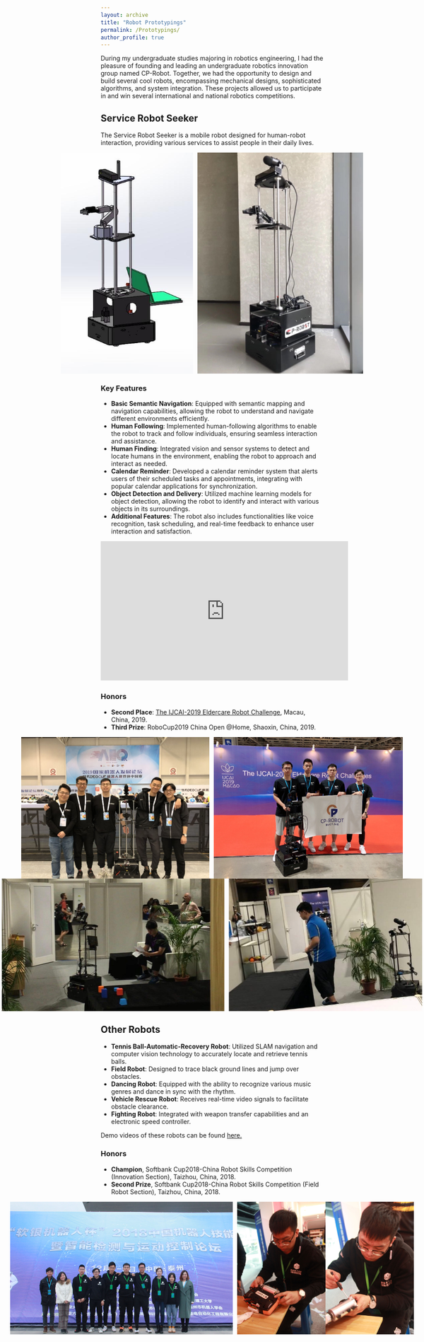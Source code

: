 ```yaml
---
layout: archive
title: "Robot Prototypings"
permalink: /Prototypings/
author_profile: true
---
```


During my undergraduate studies majoring in robotics engineering, I had the pleasure of founding and leading an undergraduate robotics innovation group named CP-Robot. Together, we had the opportunity to design and build several cool robots, encompassing mechanical designs, sophisticated algorithms, and system integration. These projects allowed us to participate in and win several international and national robotics competitions.


## Service Robot Seeker

The Service Robot Seeker is a mobile robot designed for human-robot interaction, providing various services to assist people in their daily lives. 

<div style="display: flex; justify-content: center; align-items: center;">
  <img src="/images/Seeker1.jpg" style="height: 500px; width: auto; margin-right: 10px;" />
  <img src="/images/Seeker2.jpg" style="height: 500px; width: auto;" />
</div>

### Key Features
- **Basic Semantic Navigation**: Equipped with semantic mapping and navigation capabilities, allowing the robot to understand and navigate different environments efficiently.
- **Human Following**: Implemented human-following algorithms to enable the robot to track and follow individuals, ensuring seamless interaction and assistance.
- **Human Finding**: Integrated vision and sensor systems to detect and locate humans in the environment, enabling the robot to approach and interact as needed.
- **Calendar Reminder**: Developed a calendar reminder system that alerts users of their scheduled tasks and appointments, integrating with popular calendar applications for synchronization.
- **Object Detection and Delivery**: Utilized machine learning models for object detection, allowing the robot to identify and interact with various objects in its surroundings.
- **Additional Features**: The robot also includes functionalities like voice recognition, task scheduling, and real-time feedback to enhance user interaction and satisfaction.

<div style="text-align: center;">
  <iframe width="560" height="315" src="https://www.youtube.com/embed/xhyb7qtM-Rc" frameborder="0" allow="accelerometer; autoplay; clipboard-write; encrypted-media; gyroscope; picture-in-picture" allowfullscreen></iframe>
</div>

### Honors
- **Second Place**: [The IJCAI-2019 Eldercare Robot Challenge](https://www.ijcai19.org/competitions.html), Macau, China, 2019.
- **Third Prize**: RoboCup2019 China Open @Home, Shaoxin, China, 2019.

<div style="display: flex; justify-content: center; align-items: center;">
  <img src="/images/RoboCup.jpg" style="height: 320px; width: auto; margin-right: 10px;" />
  <img src="/images/IJCAI.jpg" style="height: 320px; width: auto;" />
</div>

<div style="display: flex; justify-content: center; align-items: center;">
  <img src="/images/Game0.jpg" style="height: 300px; width: auto; margin-right: 10px;" />
  <img src="/images/Game2.jpg" style="height: 300px; width: auto;" />
</div>


## Other Robots

- **Tennis Ball-Automatic-Recovery Robot**: Utilized SLAM navigation and computer vision technology to accurately locate and retrieve tennis balls.
- **Field Robot**: Designed to trace black ground lines and jump over obstacles.
- **Dancing Robot**: Equipped with the ability to recognize various music genres and dance in sync with the rhythm.
- **Vehicle Rescue Robot**: Receives real-time video signals to facilitate obstacle clearance.
- **Fighting Robot**: Integrated with weapon transfer capabilities and an electronic speed controller.

Demo videos of these robots can be found [here.](https://www.youtube.com/watch?v=mUI77WsNyaw)

### Honors

- **Champion**, Softbank Cup2018-China Robot Skills Competition (Innovation Section), Taizhou, China, 2018. 
- **Second Prize**, Softbank Cup2018-China Robot Skills Competition (Field Robot Section), Taizhou, China, 2018.

<div style="display: flex; justify-content: center; align-items: center;">
  <img src="/images/SoftBank.jpg" style="height: 300px; width: auto; margin-right: 10px;" />
  <img src="/images/SoftBank1.jpg" style="height: 300px; width: auto;" />
  <img src="/images/SoftBank2.jpg" style="height: 300px; width: auto;" />
</div>
